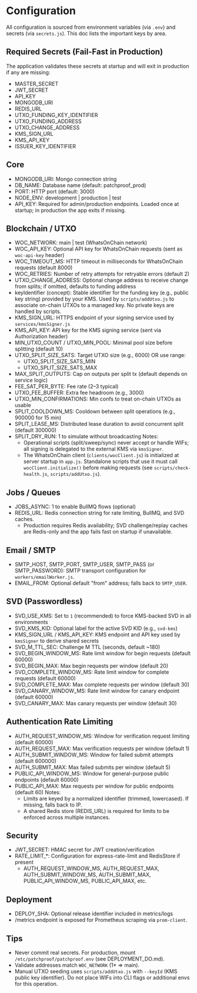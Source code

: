 # Configuration

All configuration is sourced from environment variables (via `.env`) and secrets (via `secrets.js`). This doc lists the important keys by area.

## Required Secrets (Fail-Fast in Production)
The application validates these secrets at startup and will exit in production if any are missing:

- MASTER_SECRET
- JWT_SECRET
- API_KEY
- MONGODB_URI
- REDIS_URL
- UTXO_FUNDING_KEY_IDENTIFIER
- UTXO_FUNDING_ADDRESS
- UTXO_CHANGE_ADDRESS
- KMS_SIGN_URL
- KMS_API_KEY
- ISSUER_KEY_IDENTIFIER

## Core
- MONGODB_URI: Mongo connection string
- DB_NAME: Database name (default: patchproof_prod)
- PORT: HTTP port (default: 3000)
- NODE_ENV: development | production | test
- API_KEY: Required for admin/production endpoints. Loaded once at startup; in production the app exits if missing.

## Blockchain / UTXO
- WOC_NETWORK: main | test (WhatsOnChain network)
- WOC_API_KEY: Optional API key for WhatsOnChain requests (sent as `woc-api-key` header)
- WOC_TIMEOUT_MS: HTTP timeout in milliseconds for WhatsOnChain requests (default 8000)
- WOC_RETRIES: Number of retry attempts for retryable errors (default 2)
- UTXO_CHANGE_ADDRESS: Optional change address to receive change from splits; if omitted, defaults to funding address
- keyIdentifier (concept): Stable identifier for the funding key (e.g., public key string) provided by your KMS. Used by `scripts/addUtxo.js` to associate on-chain UTXOs to a managed key. No private keys are handled by scripts.
- KMS_SIGN_URL: HTTPS endpoint of your signing service used by `services/kmsSigner.js`
- KMS_API_KEY: API key for the KMS signing service (sent via Authorization header)
- MIN_UTXO_COUNT / UTXO_MIN_POOL: Minimal pool size before splitting (default 10)
- UTXO_SPLIT_SIZE_SATS: Target UTXO size (e.g., 6000) OR use range:
  - UTXO_SPLIT_SIZE_SATS_MIN
  - UTXO_SPLIT_SIZE_SATS_MAX
- MAX_SPLIT_OUTPUTS: Cap on outputs per split tx (default depends on service logic)
- FEE_SAT_PER_BYTE: Fee rate (2–3 typical)
- UTXO_FEE_BUFFER: Extra fee headroom (e.g., 3000)
- UTXO_MIN_CONFIRMATIONS: Min confs to treat on-chain UTXOs as usable
- SPLIT_COOLDOWN_MS: Cooldown between split operations (e.g., 900000 for 15 min)
- SPLIT_LEASE_MS: Distributed lease duration to avoid concurrent split (default 300000)
- SPLIT_DRY_RUN: 1 to simulate without broadcasting
  Notes:
  - Operational scripts (split/sweep/sync) never accept or handle WIFs; all signing is delegated to the external KMS via `kmsSigner`.
  - The WhatsOnChain client (`clients/wocClient.js`) is initialized at server startup in `app.js`. Standalone scripts that use it must call `wocClient.initialize()` before making requests (see `scripts/check-health.js`, `scripts/addUtxo.js`).

## Jobs / Queues
- JOBS_ASYNC: 1 to enable BullMQ flows (optional)
- REDIS_URL: Redis connection string for rate limiting, BullMQ, and SVD caches.
  - Production requires Redis availability; SVD challenge/replay caches are Redis-only and the app fails fast on startup if unavailable.

## Email / SMTP
- SMTP_HOST, SMTP_PORT, SMTP_USER, SMTP_PASS (or SMTP_PASSWORD): SMTP transport configuration for `workers/emailWorker.js`.
- EMAIL_FROM: Optional default "from" address; falls back to `SMTP_USER`.

## SVD (Passwordless)
- SVD_USE_KMS: Set to `1` (recommended) to force KMS-backed SVD in all environments
- SVD_KMS_KID: Optional label for the active SVD KID (e.g., `svd-kms`)
- KMS_SIGN_URL / KMS_API_KEY: KMS endpoint and API key used by `kmsSigner` to derive shared secrets
- SVD_M_TTL_SEC: Challenge M TTL (seconds, default ~180)
- SVD_BEGIN_WINDOW_MS: Rate limit window for begin requests (default 60000)
- SVD_BEGIN_MAX: Max begin requests per window (default 20)
- SVD_COMPLETE_WINDOW_MS: Rate limit window for complete requests (default 60000)
- SVD_COMPLETE_MAX: Max complete requests per window (default 30)
- SVD_CANARY_WINDOW_MS: Rate limit window for canary endpoint (default 60000)
- SVD_CANARY_MAX: Max canary requests per window (default 30)

## Authentication Rate Limiting
- AUTH_REQUEST_WINDOW_MS: Window for verification request limiting (default 60000)
- AUTH_REQUEST_MAX: Max verification requests per window (default 1)
- AUTH_SUBMIT_WINDOW_MS: Window for failed submit attempts (default 600000)
- AUTH_SUBMIT_MAX: Max failed submits per window (default 5)
- PUBLIC_API_WINDOW_MS: Window for general-purpose public endpoints (default 60000)
- PUBLIC_API_MAX: Max requests per window for public endpoints (default 60)
  Notes:
  - Limits are keyed by a normalized identifier (trimmed, lowercased). If missing, falls back to IP.
  - A shared Redis store (REDIS_URL) is required for limits to be enforced across multiple instances.

## Security
- JWT_SECRET: HMAC secret for JWT creation/verification
- RATE_LIMIT_*: Configuration for express-rate-limit and RedisStore if present
  - AUTH_REQUEST_WINDOW_MS, AUTH_REQUEST_MAX, AUTH_SUBMIT_WINDOW_MS, AUTH_SUBMIT_MAX, PUBLIC_API_WINDOW_MS, PUBLIC_API_MAX, etc.

## Deployment
- DEPLOY_SHA: Optional release identifier included in metrics/logs
 - /metrics endpoint is exposed for Prometheus scraping via `prom-client`.

## Tips
- Never commit real secrets. For production, mount `/etc/patchproof/patchproof.env` (see DEPLOYMENT_DO.md).
- Validate addresses match `WOC_NETWORK` (1* => main).
- Manual UTXO seeding uses `scripts/addUtxo.js` with `--keyId` (KMS public key identifier). Do not place WIFs into CLI flags or additional envs for this operation.
